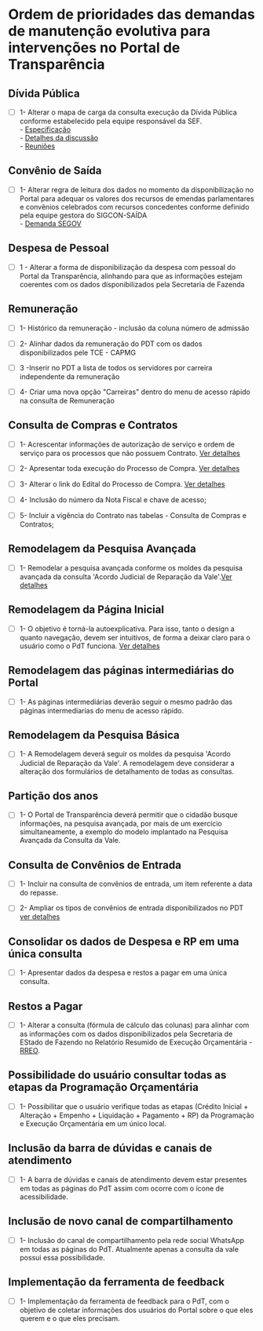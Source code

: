 # Ordem de prioridades das demandas de manutenção evolutiva para intervenções no Portal de Transparência

## Dívida Pública

- [ ] 1-  Alterar o mapa de carga da consulta execução da Dívida Pública conforme estabelecido pela equipe responsável da SEF.<br> 
       - [Especificação](https://github.com/transparencia-mg/especificacoes-portal-transparencia/blob/espec021_divida-publica/espec021_divida-publica/especificacao-divida-publica.md) <br>
       - [Detalhes da discussão](https://github.com/transparencia-mg/especificacoes-portal-transparencia/blob/consolidado_manutencao_evolutiva_pdt/consolidado_melhorias_pdt.md)<br>
       - [Reuniões](https://github.com/transparencia-mg/notas-reunioes/blob/master/notas/2022-XX_XX%20pauta_CGE-SEF%20-%20DIVIDA_PUBLICA.md)

## Convênio de Saída

- [ ] 1-  Alterar regra de leitura dos dados no momento da disponibilização no Portal para adequar os valores dos recursos de emendas parlamentares e convênios celebrados com recursos concedentes conforme definido pela equipe gestora do SIGCON-SAÍDA<br>
       - [Demanda SEGOV](https://trello.com/c/uFIGPEC1/1081)

## Despesa de Pessoal

- [ ] 1 - Alterar a forma de disponibilização da despesa com pessoal do Portal da Transparência, alinhando para que as informações estejam coerentes com os dados disponibilizados pela Secretaria de Fazenda

## Remuneração
 
- [ ] 1- Histórico da remuneração - inclusão da coluna número de admissão
 
- [ ] 2- Alinhar dados da remuneração do PDT com os dados disponibilizados pele TCE - CAPMG
 
- [ ] 3 -Inserir no PDT a lista de todos os servidores por carreira independente da remuneração
 
- [ ] 4-  Criar uma nova opção "Carreiras" dentro do menu de acesso rápido na consulta de Remuneração

## Consulta de Compras e Contratos
 
- [ ] 1- Acrescentar informações de autorização de serviço e ordem de serviço para os processos que não possuem Contrato. [Ver detalhes](https://github.com/transparencia-mg/especificacoes-portal-transparencia/blob/consolidado_melhorias_pdt/consolidado_melhorias_pdt.md#problema-1-1)
 
- [ ] 2- Apresentar toda execução do Processo de Compra. [Ver detalhes](https://github.com/transparencia-mg/especificacoes-portal-transparencia/blob/consolidado_melhorias_pdt/consolidado_melhorias_pdt.md#problema-2)

- [ ] 3- Alterar o link do Edital do Processo de Compra. [Ver detalhes](https://github.com/transparencia-mg/especificacoes-portal-transparencia/blob/consolidado_melhorias_pdt/consolidado_melhorias_pdt.md#problema-3)

- [ ] 4- Inclusão do número da Nota Fiscal e chave de acesso;

- [ ] 5- Incluir a vigência do Contrato nas tabelas - Consulta de Compras e Contratos;


## Remodelagem da Pesquisa Avançada

- [ ] 1- Remodelar a pesquisa avançada conforme os moldes da pesquisa avançada da consulta 'Acordo Judicial de Reparação da Vale'.[Ver detalhes]()


## Remodelagem da Página Inicial

 - [ ] 1-  O objetivo é torná-la autoexplicativa. Para isso, tanto o design a quanto navegação, devem ser intuitivos, de forma a deixar claro para o usuário como o PdT funciona.
[Ver detalhes]()


## Remodelagem das páginas intermediárias do Portal

- [ ] 1- As páginas intermediárias deverão seguir o mesmo padrão das páginas intermediarias do menu de acesso rápido.

## Remodelagem da Pesquisa Básica

- [ ] 1- A Remodelagem deverá seguir os moldes da pesquisa 'Acordo Judicial de Reparação da Vale'. A remodelagem deve considerar a alteração dos formulários de detalhamento de todas as consultas. 

## Partição dos anos

- [ ] 1- O Portal de Transparência deverá permitir que o cidadão busque informações, na pesquisa avançada, por mais de um exercício simultaneamente, a exemplo do modelo implantado na Pesquisa Avançada da Consulta da Vale.

## Consulta de Convênios de Entrada

- [ ] 1-  Incluir na consulta de convênios de entrada, um item referente a data do repasse.
- [ ] 2-  Ampliar os tipos de convênios de entrada disponibilizados no PDT [ver detalhes]()


## Consolidar os dados de Despesa e RP em uma única consulta

- [ ] 1- Apresentar dados da despesa e restos a pagar em uma única consulta. 

## Restos a Pagar

- [ ] 1- Alterar a consulta (fórmula de cálculo das colunas) para alinhar com as informações com os dados disponibilizados pela Secretaria de EStado de Fazendo no Relatório Resumido de Execução Orçamentária - [RREO](http://www.fazenda.mg.gov.br/governo/contadoria_geral/lrf/2021/).

## Possibilidade do usuário consultar todas as etapas da Programação Orçamentária

- [ ] 1- Possibilitar que o usuário verifique todas as etapas (Crédito Inicial + Alteração + Empenho + Liquidação + Pagamento + RP) da Programação e Execução Orçamentária em um único local.

## Inclusão da barra de dúvidas e canais de atendimento

- [ ] 1- A barra de dúvidas e canais de atendimento devem estar presentes em todas as páginas do PdT assim com ocorre com o ícone de acessibilidade.
 
## Inclusão de novo canal de compartilhamento

- [ ] 1- Inclusão do canal de compartilhamento pela rede social WhatsApp em todas as páginas do PdT. Atualmente apenas a consulta da vale possui essa possibilidade.

## Implementação da ferramenta de feedback

- [ ] 1- Implementação da ferramenta de feedback para o PdT, com o objetivo de coletar informações dos usuários do Portal sobre o que eles querem e o que eles precisam.


